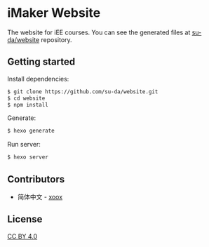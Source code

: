 # iMaker Website

The website for iEE courses. You can see the generated files at [su-da/website](https://github.com/su-da/website/tree/gh-pages) repository.

## Getting started

Install dependencies:

``` bash
$ git clone https://github.com/su-da/website.git
$ cd website
$ npm install
```

Generate:

``` bash
$ hexo generate
```

Run server:

``` bash
$ hexo server
```

## Contributors

- 简体中文 - [xoox]

## License

[CC BY 4.0](http://creativecommons.org/licenses/by/4.0/)

[xoox]: https://github.com/xoox
